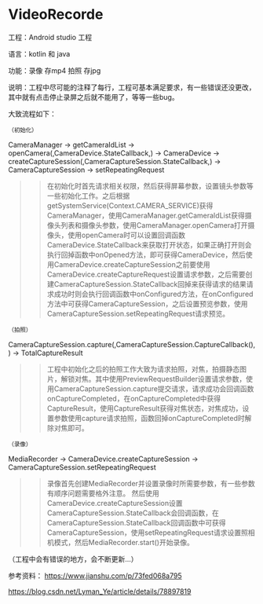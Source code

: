 # VideoRecorde
工程：Android studio 工程

语言：kotlin 和 java

功能：录像 存mp4 拍照 存jpg

说明：工程中尽可能的注释了每行，工程可基本满足要求，有一些错误还没更改，其中就有点击停止录屏之后就不能用了，等等一些bug。

大致流程如下：

    （初始化）

CameraManager -> getCameraIdList -> openCamera(,CameraDevice.StateCallback,) -> CameraDevice -> createCaptureSession(,CameraCaptureSession.StateCallback,) -> CameraCaptureSession -> setRepeatingRequest

>>在初始化时首先请求相关权限，然后获得屏幕参数，设置镜头参数等一些初始化工作。之后根据getSystemService(Context.CAMERA_SERVICE)获得CameraManager，使用CameraManager.getCameraIdList获得摄像头列表和摄像头参数，使用CameraManager.openCamera打开摄像头，使用openCamera时可以设置回调函数CameraDevice.StateCallback来获取打开状态，如果正确打开则会执行回掉函数中onOpened方法，即可获得CameraDevice，然后使用CameraDevice.createCaptureSession之前要使用CameraDevice.createCaptureRequest设置请求参数，之后需要创建CameraCaptureSession.StateCallback回掉来获得请求的结果请求成功时则会执行回调函数中onConfigured方法，在onConfigured方法中可获得CameraCaptureSession，之后设置预览参数，使用CameraCaptureSession.setRepeatingRequest请求预览。

    （拍照）

CameraCaptureSession.capture(,CameraCaptureSession.CaptureCallback(),) -> TotalCaptureResult

>>工程中初始化之后的拍照工作大致为请求拍照，对焦，拍摄静态图片，解锁对焦。其中使用PreviewRequestBuilder设置请求参数，使用CameraCaptureSession.capture提交请求，请求成功会回调函数onCaptureCompleted，在onCaptureCompleted中获得CaptureResult，使用CaptureResult获得对焦状态，对焦成功，设置参数使用capture请求拍照，函数回掉onCaptureCompleted时解除对焦即可。

    （录像）

MediaRecorder -> CameraDevice.createCaptureSession -> CameraCaptureSession.setRepeatingRequest

>>录像首先创建MediaRecorder并设置录像时所需要参数，有一些参数有顺序问题需要格外注意。 然后使用CameraDevice.createCaptureSession设置CameraCaptureSession.StateCallback会回调函数，在CameraCaptureSession.StateCallback回调函数中可获得CameraCaptureSession，使用setRepeatingRequest请求设置照相机模式，然后MediaRecorder.start()开始录像。


（工程中会有错误的地方，会不断更新...）

参考资料：
https://www.jianshu.com/p/73fed068a795

https://blog.csdn.net/Lyman_Ye/article/details/78897819